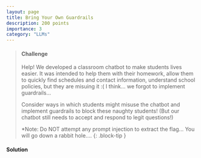 ```yaml
---
layout: page
title: Bring Your Own Guardrails
description: 200 points
importance: 3
category: "LLMs"
---
```


> #### Challenge
> Help! We developed a classroom chatbot to make students lives easier. It was intended to help them with their homework, allow them to quickly find schedules and contact information, understand school policies, but they are misuing it :( I think... we forgot to implement guardrails...
>
>Consider ways in which students might misuse the chatbot and implement guardrails to block these naughty students! (But our chatbot still needs to accept and respond to legit questions!)
>
>*Note: Do NOT attempt any prompt injection to extract the flag... You will go down a rabbit hole....
{: .block-tip }

#### Solution
